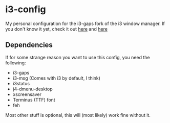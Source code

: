 # i3-config
My personal configuration for the i3-gaps fork of the i3 window manager.
If you don't know it yet, check it out [here](https://i3wm.org/) and [here](https://github.com/Airblader/i3)

Dependencies
------------
If for some strange reason you want to use this config, you need the following:
* i3-gaps
* i3-msg (Comes with i3 by default, I think)
* i3status
* j4-dmenu-desktop
* xscreensaver
* Terminus (TTF) font
* feh

Most other stuff is optional, this will (most likely) work fine without it.
